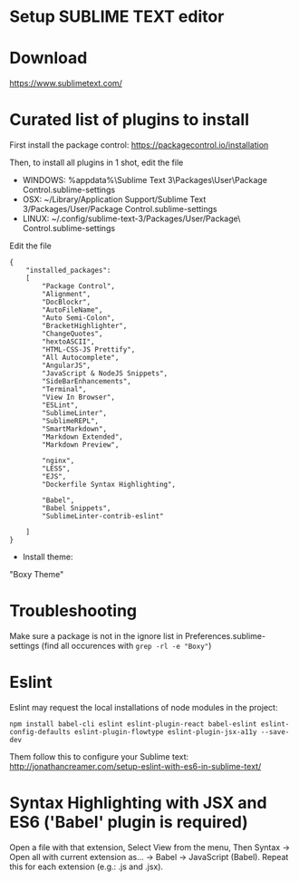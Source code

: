 Setup SUBLIME TEXT editor
=========================

# Download

https://www.sublimetext.com/

# Curated list of plugins to install

First install the package control: https://packagecontrol.io/installation

Then, to install all plugins in 1 shot, edit the file

- WINDOWS: %appdata%\Sublime Text 3\Packages\User\Package Control.sublime-settings
- OSX: ~/Library/Application Support/Sublime Text 3/Packages/User/Package Control.sublime-settings
- LINUX: ~/.config/sublime-text-3/Packages/User/Package\ Control.sublime-settings

Edit the file

```
{
	"installed_packages":
	[
		"Package Control",
		"Alignment",
		"DocBlockr",
		"AutoFileName",
		"Auto Semi-Colon",
		"BracketHighlighter",
		"ChangeQuotes",
		"hextoASCII",
		"HTML-CSS-JS Prettify",
		"All Autocomplete",
		"AngularJS",
		"JavaScript & NodeJS Snippets",
		"SideBarEnhancements",
		"Terminal",
		"View In Browser",
		"ESLint",
		"SublimeLinter",
		"SublimeREPL",
		"SmartMarkdown",
		"Markdown Extended",
		"Markdown Preview",
		
		"nginx",
		"LESS",
		"EJS",
		"Dockerfile Syntax Highlighting",
		
		"Babel",
		"Babel Snippets",
		"SublimeLinter-contrib-eslint"
		
	]
}
```

- Install theme: 

"Boxy Theme"

# Troubleshooting

Make sure a package is not in the ignore list in Preferences.sublime-settings
(find all occurences with `grep -rl -e "Boxy"`)

# Eslint

Eslint may request the local installations of node modules in the project:

```
npm install babel-cli eslint eslint-plugin-react babel-eslint eslint-config-defaults eslint-plugin-flowtype eslint-plugin-jsx-a11y --save-dev
```
Them follow this to configure your Sublime text: http://jonathancreamer.com/setup-eslint-with-es6-in-sublime-text/

# Syntax Highlighting with JSX and ES6 ('Babel' plugin is required)

Open a file with that extension,
Select View from the menu,
Then Syntax -> Open all with current extension as... -> Babel -> JavaScript (Babel).
Repeat this for each extension (e.g.: .js and .jsx).
